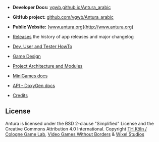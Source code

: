 - **Developer Docs:** [vgwb.github.io/Antura_arabic](https://vgwb.github.io/Antura_arabic)
- **GitHub project:** [github.com/vgwb/Antura_arabic](https://github.com/vgwb/Antura_arabic)
- **Public Website:** [www.antura.org](http://www.antura.org)

- [Releases](Releases.md) the history of app releases and major changelog

- [Dev, User and Tester HowTo](HowTo.md)
- [Game Design](GameDesign.md)
- [Project Architecture and Modules](Architecture.md)
- [MiniGames docs](MiniGames.md)
- [API - DoxyGen docs](API/index.html)

- [Credits](Credits.md)

## License

Antura is licensed under the BSD 2-clause "Simplified" License and the Creative Commons Attribution 4.0 International.
Copyright [TH Köln / Cologne Game Lab](http://www.colognegamelab.de/), [Video Games Without Borders](http://vgwb.org) & [Wixel Studios](www.wixelstudios.com)
